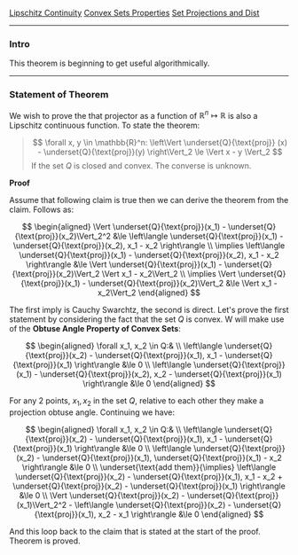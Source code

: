 [Lipschitz Continuity](../Background/Lipschitz%20Continuity.md)
[Convex Sets Properties](Convex%20Sets%20Properties.md)
[Set Projections and Dist](../Background/Set%20Projections%20and%20Dist.md)


--- 
### **Intro**

This theorem is beginning to get useful algorithmically. 

---
### **Statement of Theorem**
We wish to prove the that projector as a function of $\mathbb{R}^n\mapsto \mathbb R$ is also a Lipschitz continuous function. To state the theorem: 

> $$
> \forall x, y \in \mathbb{R}^n: \left\Vert
>     \underset{Q}{\text{proj}} (x) - \underset{Q}{\text{proj}}(y)
> \right\Vert_2 \le 
> \Vert 
>     x - y
> \Vert_2
> $$
> If the set $Q$ is closed and convex. The converse is unknown. 


**Proof**

Assume that following claim is true then we can derive the theorem from the claim. Follows as: 

$$
\begin{aligned}
    \Vert \underset{Q}{\text{proj}}(x_1) - \underset{Q}{\text{proj}}(x_2)\Vert_2^2
    &\le 
    \left\langle 
        \underset{Q}{\text{proj}}(x_1) - \underset{Q}{\text{proj}}(x_2), x_1 - x_2
    \right\rangle
    \\
    \implies 
    \left\langle 
            \underset{Q}{\text{proj}}(x_1) - \underset{Q}{\text{proj}}(x_2), x_1 - x_2
    \right\rangle
    &\le 
    \Vert \underset{Q}{\text{proj}}(x_1) - \underset{Q}{\text{proj}}(x_2)\Vert_2 \Vert x_1 - x_2\Vert_2
    \\
    \implies 
    \Vert \underset{Q}{\text{proj}}(x_1) - \underset{Q}{\text{proj}}(x_2)\Vert_2 &\le \Vert x_1 - x_2\Vert_2
\end{aligned}
$$

The first imply is Cauchy Swarchtz, the second is direct. Let's prove the first statement by considering the fact that the set $Q$ is convex. W will make use of the **Obtuse Angle Property of Convex Sets**: 

$$
\begin{aligned}
    \forall x_1, x_2 \in Q:&   \\
    \left\langle 
        \underset{Q}{\text{proj}}(x_2) - \underset{Q}{\text{proj}}(x_1), 
        x_1 - \underset{Q}{\text{proj}}(x_1) 
    \right\rangle &\le 0 
    \\
    \left\langle 
    \underset{Q}{\text{proj}}(x_1) - \underset{Q}{\text{proj}}(x_2), 
    x_2 - \underset{Q}{\text{proj}}(x_1) 
    \right\rangle &\le 0
\end{aligned}
$$

For any 2 points, $x_1, x_2$ in the set $Q$, relative to each other they make a projection obtuse angle. Continuing we have: 

$$
\begin{aligned}
    \forall x_1, x_2 \in Q:&   \\
        \left\langle 
            \underset{Q}{\text{proj}}(x_2) - \underset{Q}{\text{proj}}(x_1), 
            x_1 - \underset{Q}{\text{proj}}(x_1) 
        \right\rangle &\le 0 
        \\
        \left\langle 
        \underset{Q}{\text{proj}}(x_2) - \underset{Q}{\text{proj}}(x_1), 
        \underset{Q}{\text{proj}}(x_1)  - x_2
        \right\rangle &\le 0
        \\
        \underset{\text{add them}}{\implies} \left\langle 
            \underset{Q}{\text{proj}}(x_2) - \underset{Q}{\text{proj}}(x_1), 
            x_1 - x_2 + \underset{Q}{\text{proj}}(x_2) - \underset{Q}{\text{proj}}(x_1)
        \right\rangle &\le 0
        \\
        \Vert \underset{Q}{\text{proj}}(x_2) - \underset{Q}{\text{proj}}(x_1)\Vert_2^2 - \left\langle \underset{Q}{\text{proj}}(x_2) - \underset{Q}{\text{proj}}(x_1), x_2 - x_1 \right\rangle &\le 0
\end{aligned}
$$

And this loop back to the claim that is stated at the start of the proof. Theorem is proved. 